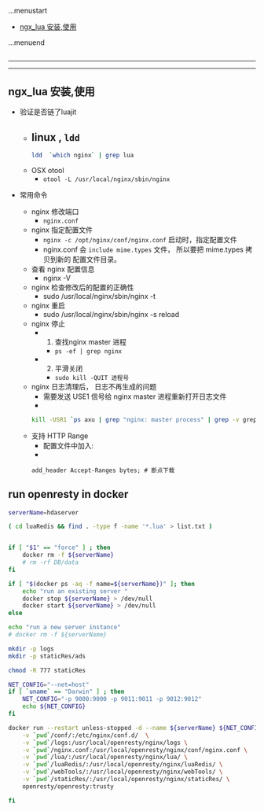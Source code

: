 ...menustart

 - [ngx_lua 安装,使用](#737edafc16acd1a5ff7fa0d34d5860a7)

...menuend


<h2 id="737edafc16acd1a5ff7fa0d34d5860a7"></h2>

-----
-----

## ngx_lua 安装,使用


 - 验证是否链了luajit
     - linux , `ldd`
         - 
         ```bash
         ldd  `which nginx` | grep lua
         ```
     - OSX otool
         - `otool -L /usr/local/nginx/sbin/nginx`

 - 常用命令
     - nginx 修改端口
         - `nginx.conf`
     - nginx 指定配置文件
         - `nginx -c /opt/nginx/conf/nginx.conf` 启动时，指定配置文件    
         - nginx.conf 会 `include mime.types` 文件， 所以要把 mime.types 拷贝到新的 配置文件目录。
     - 查看 nginx 配置信息
         - nginx -V    
     - nginx 检查修改后的配置的正确性
         - sudo /usr/local/nginx/sbin/nginx -t
     - nginx 重启
        - sudo /usr/local/nginx/sbin/nginx -s reload
    - nginx 停止
        - 1. 查找nginx master 进程
            - `ps -ef | grep nginx`
        - 2. 平滑关闭 
            - `sudo kill -QUIT 进程号`
    - nginx 日志清理后， 日志不再生成的问题
        - 需要发送 USE1 信号给 nginx master 进程重新打开日志文件
        -
        ```bash
        kill -USR1 `ps axu | grep "nginx: master process" | grep -v grep | awk '{print $2}'`
        ```
    - 支持 HTTP Range
        - 配置文件中加入:
        -
        ``` 
        add_header Accept-Ranges bytes; # 断点下载
        ```



## run openresty in docker 

```bash
serverName=hdaserver

( cd luaRedis && find . -type f -name '*.lua' > list.txt )


if [ "$1" == "force" ] ; then
    docker rm -f ${serverName}
    # rm -rf DB/data
fi

if [ "$(docker ps -aq -f name=${serverName})" ]; then
    echo "run an existing server "
    docker stop ${serverName} > /dev/null
    docker start ${serverName} > /dev/null
else

echo "run a new server instance"
# docker rm -f ${serverName}

mkdir -p logs
mkdir -p staticRes/ads

chmod -R 777 staticRes

NET_CONFIG="--net=host"
if [ `uname` == "Darwin" ] ; then
    NET_CONFIG="-p 9000:9000 -p 9011:9011 -p 9012:9012"
    echo ${NET_CONFIG}
fi

docker run --restart unless-stopped -d --name ${serverName} ${NET_CONFIG} --ulimit nofile=200000:200001 \
    -v `pwd`/conf/:/etc/nginx/conf.d/  \
    -v `pwd`/logs:/usr/local/openresty/nginx/logs \
    -v `pwd`/nginx.conf:/usr/local/openresty/nginx/conf/nginx.conf \
    -v `pwd`/lua/:/usr/local/openresty/nginx/lua/ \
    -v `pwd`/luaRedis/:/usr/local/openresty/nginx/luaRedis/ \
    -v `pwd`/webTools/:/usr/local/openresty/nginx/webTools/ \
    -v `pwd`/staticRes/:/usr/local/openresty/nginx/staticRes/ \
    openresty/openresty:trusty

fi
```
